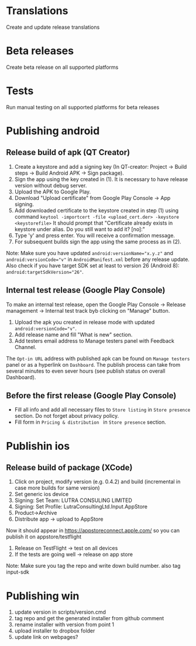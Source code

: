 # Translations

Create and update release translations

# Beta releases

Create beta release on all supported platforms

# Tests

Run manual testing on all supported platforms for beta releases

# Publishing android

## Release build of apk (QT Creator)

1. Create a keystore and add a signing key (In QT-creator: Project -> Build steps -> Build Android APK -> Sign package).
2. Sign the app using the key created in (1). It is necessary to have release version without debug server. 
3. Upload the APK to Google Play.
4. Download "Upload certificate" from Google Play Console -> App signing.
5. Add downloaded certificate to the keystore created in step (1) using command  `keytool -importcert -file <upload_cert.der> -keystore <keystorefile>`
It should prompt that "Certificate already exists in keystore under alias. Do you still want to add it? [no]:"
6. Type 'y' and press enter. You will receive a confirmation message.
7. For subsequent builds sign the app using the same process as in (2).

Note: Make sure you have updated `android:versionName="x.y.z"` and `android:versionCode="v"` in `AndroidManifest.xml` before any release update. 
Also check if you have target SDK set at least to version 26 (Android 8): `android:targetSdkVersion="26"`.

## Internal test release (Google Play Console)
To make an internal test release, open the Google Play Console -> Release management -> Internal test track byb clicking on "Manage" button.
1. Upload the apk you created in release mode with updated `android:versionCode="v"`.
2. Add release name and fill "What is new" section. 
3. Add testers email address to Manage testers panel with Feedback Channel.

The `Opt-in URL` address with published apk can be found on `Manage testers` panel or as a hyperlink on `Dashboard`. 
The publish process can take from several minutes to even sever hours (see publish status on overall Dashboard).

## Before the first release (Google Play Console)
* Fill all info and add all necessary files to `Store listing` in `Store presence` section. Do not forget about privacy policy.
* Fill form in `Pricing & distribution ` in `Store presence` section.

# Publishin ios 

## Release build of package (XCode)

1. Click on project, modify version (e.g. 0.4.2) and build (incremental in case more builds for same version)
2. Set generic ios device 
3. Signing: Set Team: LUTRA CONSULING LIMITED
4. Signing: Set Profile: LutraConsultingLtd.Input.AppStore
5. Product->Archive
6. Distribute app -> upload to AppStore

Now it should appear in https://appstoreconnect.apple.com/ so you can publish it on appstore/testflight

1. Release on TestFlight -> test on all devices
2. If the tests are going well -> release on app store

Note: Make sure you tag the repo and write down build number. also tag input-sdk

# Publishing win

1. update version in scripts/version.cmd
2. tag repo and get the generated installer from github comment
3. rename installer with version from point 1
4. upload installer to dropbox folder 
5. update link on webpages?
